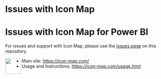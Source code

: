 # Issues with Icon Map
# Issues with Icon Map for Power BI

For issues and support with Icon Map, please use the [Issues page](../../issues) on this repository.

[<img align="left" width="50" height="50" src="https://icon-map.com/images/IconMapLogo.svg">][home]

* Main site: https://icon-map.com/
* Usage and Instructions: https://icon-map.com/usage.html

[home]: https://icon-map.com/
